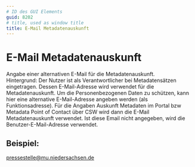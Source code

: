 ```yaml
---
# ID des GUI Elements
guid: 8202
# title, used as window title
title: E-Mail Metadatenauskunft
---
```


# E-Mail Metadatenauskunft

Angabe einer alternativen E-Mail für die Metadatenauskunft.<br/>Hintergrund: Der Nutzer ist als Verantwortlicher bei Metadatensätzen eingetragen. Dessen E-Mail-Adresse wird verwendet für die Metadatenauskunft. Um die Personenbezogenen Daten zu schützen, kann hier eine alternative E-Mail-Adresse angeben werden (als Funktionsadresse). Für die Angaben Auskunft Metadaten im Portal bzw Metadata Point of Contact über CSW wird dann die E-Mail Metadatenauskunft verwendet. Ist diese Email nicht angegeben, wird die Benutzer-E-Mail-Adresse verwendet.

## Beispiel:

pressestelle@mu.niedersachsen.de
